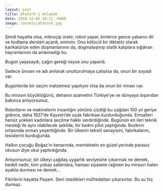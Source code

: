 ```yaml
---
layout: post
title: Atatürk'ü Anlamak
date: 2018-12-05 16:11 -0800
image: /assets/ataturk.jpg
---
```

Şimdi hayatta olsa, mikroçip üretir, robot yapar, binlerce gence yabancı dil ve kodlama dersleri açardı, eminim. Onu kötücül bir diktatör olarak karikatürize eden düşmanlarının da, dogmalaştırıp statik kalıplara sığdıran hayranlarının da anlamadığı bu.

Bugün yaşasaydı, çağın gereği neyse onu yapardı.

Sadece ünvanı ve adı anılarak unutturulmaya çalışılsa da, onun bir soyadı var.

Bugünlerde bir seçim malzemesi yapılıyor olsa da onun bir mirası var.

Bu mirasın büyüklüğünü, dehanın azametini Türkiye’ye ve dünyaya dışarıdan bakınca anlıyorsunuz.

Robotların ve makinelerin insanlığın yönünü çizdiği bu çağdan 100 yıl geriye gidince, daha 1927’de Kayseri’de uçak fabrikası kurdurduğunda. Emsalleri henüz yokken kadınlara seçilme hakkı verdirdiğinde. Bugünün en ileri teknik mesleği ile aynı olabilecek şekilde, bir kadını pilot yaptığında. Bozkırın ortasında orman yeşerttiğinde. Bir ülkenin tekstil sanayisini, fabrikalarını, tesislerini kurduğunda.

Halkın çocuğu Boğaz’ın kenarında, memleketin en güzel yerinde parasız okusun diye okul yaptırdığında.

Anlıyorsunuz; bir ülkeyi çağdaş uygarlık seviyesine çıkarmak ne demek, bedeli nedir, tüm yobaz saldırılara, hamasi siyasete rağmen bu mirasın halen ayakta durması ne demek...

Fikirlerin hayatta Paşam. Seni istedikleri müfredattan çıkarsınlar. Bu su hiç durmaz.
